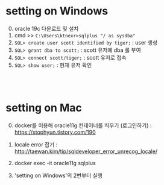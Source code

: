 
# setting on Windows

0. oracle 19c 다운로드 및 설치
1. cmd >> `C:\Users\ktnexr>sqlplus "/ as sysdba"` 
2. `SQL> create user scott identified by tiger;` : user 생성
3. `SQL> grant dba to scott;` : scott 유저에 dba 롤 부여
4. `SQL> connect scott/tiger;` : scott 유저로 접속
5. `SQL> show user;` : 현재 유저 확인


<br>
<br>

# setting on Mac

0. docker를 이용해 oracle11g 컨테이너를 띄우기 (로그인하기)
: https://stophyun.tistory.com/190
1. locale error 잡기 : http://taewan.kim/tip/sqldeveloper_error_unrecog_locale/

2. docker exec -it oracle11g sqlplus
3. 'setting on Windows'의 2번부터 실행


